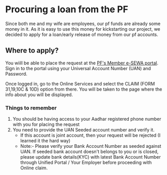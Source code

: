 # Procuring a loan from the PF
Since both me and my wife are employees, our pf funds are already some money in it. As it is easy to use this money for kickstarting our project, we decided to apply for a loan/early release of money from our pf accounts.

## Where to apply?
You wiill be able to place the request at the [PF's Member e-SEWA portal](https://unifiedportal-mem.epfindia.gov.in/memberinterface/). Sign in to the portal using your Universal Account Number (UAN) and Password. 

Once logged in, go to the Online Services and select the CLAIM (FORM 31,19,10C & 10D) option from there. You will be taken to the page where the info about you will be displayed.

### Things to remember
1. You should be having access to your Aadhar registered phone number with you for placing the request
1. You need to provide the UAN Seeded account number and verify it. 
    * If this account is  joint account, then your request will be rejected (I learned it the hard way)
    * Note:- Please verify your Bank Account Number as seeded against UAN. If seeded bank account doesn't belongs to you or is closed, please update bank details(KYC) with latest Bank Account Number through Unified Portal / Your Employer before proceeding with Online claim.